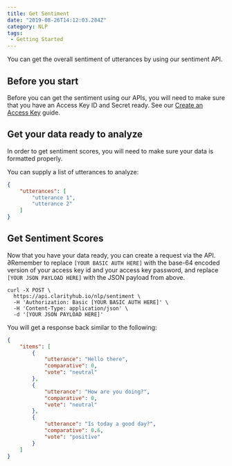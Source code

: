 ```yaml
---
title: Get Sentiment
date: "2019-08-26T14:12:03.284Z"
category: NLP
tags:
 - Getting Started
---
```


You can get the overall sentiment of utterances by using our sentiment API.

## Before you start

Before you can get the sentiment using our APIs, you will need to make sure that you have an Access Key ID and Secret ready. See our [Create an Access Key](/guides/access-keys/create-access-key) guide.

## Get your data ready to analyze

In order to get sentiment scores, you will need to make sure your data is formatted properly.

You can supply a list of utterances to analyze:

```json
{
    "utterances": [
        "utterance 1",
        "utterance 2"
    ]
}
```

## Get Sentiment Scores

Now that you have your data ready, you can create a request via the API. ∂Remember to replace `[YOUR BASIC AUTH HERE]` with the base-64 encoded version of your access key id and your access key password, and replace `[YOUR JSON PAYLOAD HERE]` with the JSON payload from above.

```curl
curl -X POST \
  https://api.clarityhub.io/nlp/sentiment \
  -H 'Authorization: Basic [YOUR BASIC AUTH HERE]' \
  -H 'Content-Type: application/json' \
  -d '[YOUR JSON PAYLOAD HERE]'
```

You will get a response back similar to the following:

```json
{
    "items": [
        {
            "utterance": "Hello there",
            "comparative": 0,
            "vote": "neutral"
        },
        {
            "utterance": "How are you doing?",
            "comparative": 0,
            "vote": "neutral"
        },
        {
            "utterance": "Is today a good day?",
            "comparative": 0.6,
            "vote": "positive"
        }
    ]
}
```
